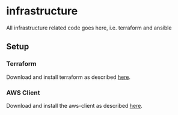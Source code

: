 # infrastructure
All infrastructure related code goes here, i.e. terraform and ansible

## Setup


### Terraform
Download and install terraform as described [here](https://www.terraform.io/downloads).

### AWS Client
Download and install the aws-client as described [here](https://docs.aws.amazon.com/cli/latest/userguide/getting-started-install.html).
